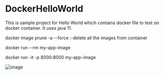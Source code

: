 # DockerHelloWorld


This is sample project for Hello World which contains docker file to test on docker container.
It uses java 11.




docker image prune -a --force  :-delete all the images from container

docker run --rm my-app-image


docker run -it -p 8000:8000 my-app-image

![image](https://github.com/chaitalishah/DockerHelloWorld/assets/13629726/22b82e57-2d32-4175-9e9e-3a03a6963357)
